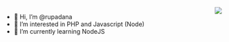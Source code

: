 <img align="right" src="https://github-readme-stats.vercel.app/api?username=rupadana&show_icons=true&icon_color=805AD5&text_color=718096&bg_color=ffffff&count_private=true" />

- 👋 Hi, I’m @rupadana
- 👀 I’m interested in PHP and Javascript (Node)
- 🌱 I’m currently learning NodeJS

<!---
rupadana/rupadana is a ✨ special ✨ repository because its `README.md` (this file) appears on your GitHub profile.
You can click the Preview link to take a look at your changes.
--->

